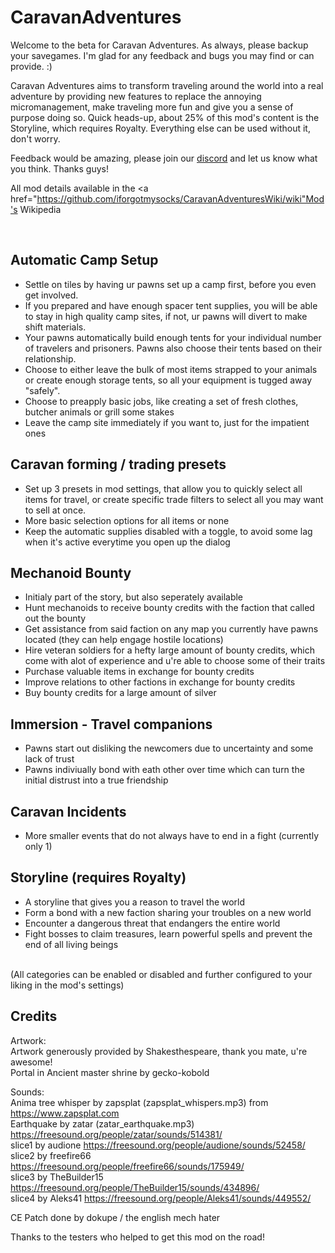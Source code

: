 # CaravanAdventures

Welcome to the beta for Caravan Adventures. As always, please backup your savegames. I'm glad for any feedback and bugs you may find or can provide. :)

Caravan Adventures aims to transform traveling around the world into a real adventure by providing new features to replace the annoying micromanagement, make traveling more fun and give you a sense of purpose doing so. Quick heads-up, about 25% of this mod's content is the Storyline, which requires Royalty. Everything else can be used without it, don't worry. 

Feedback would be amazing, please join our <a href="https://discord.gg/KwaRubs2kx">discord</a> and let us know what you think. Thanks guys!

All mod details available in the <a href="https://github.com/iforgotmysocks/CaravanAdventuresWiki/wiki"Mod's Wikipedia</a>

<br>

## Automatic Camp Setup
* Settle on tiles by having ur pawns set up a camp first, before you even get involved. 
* If you prepared and have enough spacer tent supplies, you will be able to stay in high quality camp sites, if not, ur pawns will divert to make shift materials.
* Your pawns automatically build enough tents for your individual number of travelers and prisoners. Pawns also choose their tents based on their relationship.
* Choose to either leave the bulk of most items strapped to your animals or create enough storage tents, so all your equipment is tugged away "safely".
* Choose to preapply basic jobs, like creating a set of fresh clothes, butcher animals or grill some stakes
* Leave the camp site immediately if you want to, just for the impatient ones

## Caravan forming / trading presets
* Set up 3 presets in mod settings, that allow you to quickly select all items for travel, or create specific trade filters to select all you may want to sell at once.
* More basic selection options for all items or none
* Keep the automatic supplies disabled with a toggle, to avoid some lag when it's active everytime you open up the dialog

## Mechanoid Bounty
* Initialy part of the story, but also seperately available
* Hunt mechanoids to receive bounty credits with the faction that called out the bounty
* Get assistance from said faction on any map you currently have pawns located (they can help engage hostile locations)
* Hire veteran soldiers for a hefty large amount of bounty credits, which come with alot of experience and u're able to choose some of their traits
* Purchase valuable items in exchange for bounty credits
* Improve relations to other factions in exchange for bounty credits
* Buy bounty credits for a large amount of silver

## Immersion - Travel companions
* Pawns start out disliking the newcomers due to uncertainty and some lack of trust
* Pawns indiviually bond with eath other over time which can turn the initial distrust into a true friendship

## Caravan Incidents
* More smaller events that do not always have to end in a fight (currently only 1)

## Storyline (requires Royalty)
* A storyline that gives you a reason to travel the world
* Form a bond with a new faction sharing your troubles on a new world
* Encounter a dangerous threat that endangers the entire world
* Fight bosses to claim treasures, learn powerful spells and prevent the end of all living beings

<br>
(All categories can be enabled or disabled and further configured to your liking in the mod's settings)  


## Credits 

Artwork:  
Artwork generously provided by Shakesthespeare, thank you mate, u're awesome!  
Portal in Ancient master shrine by gecko-kobold  

Sounds:  
Anima tree whisper by zapsplat (zapsplat_whispers.mp3) from https://www.zapsplat.com  
Earthquake by zatar (zatar_earthquake.mp3) https://freesound.org/people/zatar/sounds/514381/  
slice1 by audione https://freesound.org/people/audione/sounds/52458/  
slice2 by freefire66 https://freesound.org/people/freefire66/sounds/175949/  
slice3 by TheBuilder15 https://freesound.org/people/TheBuilder15/sounds/434896/  
slice4 by Aleks41 https://freesound.org/people/Aleks41/sounds/449552/ 

CE Patch done by dokupe / the english mech hater  

Thanks to the testers who helped to get this mod on the road!  